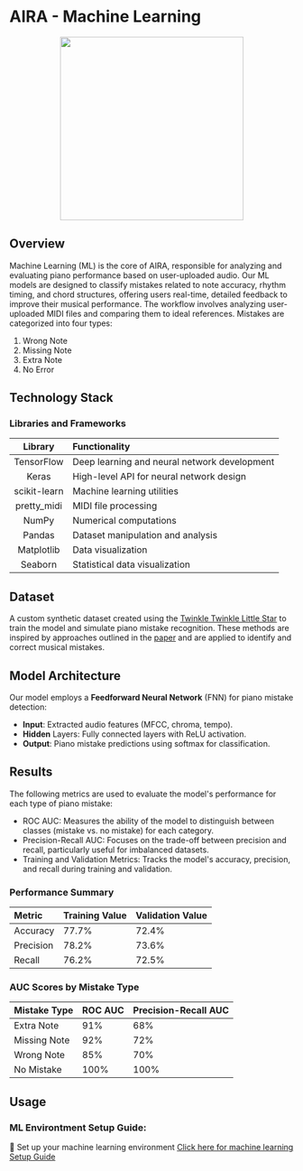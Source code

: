 # AIRA - Machine Learning

<p align="center" ><img src="https://upload.wikimedia.org/wikipedia/commons/thumb/a/ab/TensorFlow_logo.svg/512px-TensorFlow_logo.svg.png?20211220215155" width="325"/> </p>

## Overview

Machine Learning (ML) is the core of AIRA, responsible for analyzing and evaluating piano performance based on user-uploaded audio. Our ML models are designed to classify mistakes related to note accuracy, rhythm timing, and chord structures, offering users real-time, detailed feedback to improve their musical performance. The workflow involves analyzing user-uploaded MIDI files and comparing them to ideal references. Mistakes are categorized into four types: 
1. Wrong Note
2. Missing Note
3. Extra Note
4. No Error

## Technology Stack
### Libraries and Frameworks
| Library            | Functionality              |
|:------------------:|:--------------------------|
| TensorFlow         | Deep learning and neural network development | 
| Keras              | High-level API for neural network design     | 
| scikit-learn       | Machine learning utilities                   | 
| pretty_midi        | MIDI file processing | 
| NumPy              | Numerical computations                          | 
| Pandas             | Dataset manipulation and analysis               | 
| Matplotlib         | Data visualization               | 
| Seaborn            | Statistical data visualization               | 

## Dataset
A custom synthetic dataset created using the [Twinkle Twinkle Little Star](https://musescore.com/juliathezhu/twinkle-twinkle-little-star-easy) to train the model and simulate piano mistake recognition. These methods are inspired by approaches outlined in the [paper](https://repositori.upf.edu/bitstream/handle/10230/60657/morsi_SMC_simu.pdf?sequence=1&isAllowed=y) and are applied to identify and correct musical mistakes.

## Model Architecture
Our model employs a **Feedforward Neural Network** (FNN) for piano mistake detection:
- **Input**: Extracted audio features (MFCC, chroma, tempo).
- **Hidden** Layers: Fully connected layers with ReLU activation.
- **Output**: Piano mistake predictions using softmax for classification.

## Results
The following metrics are used to evaluate the model's performance for each type of piano mistake:
- ROC AUC: Measures the ability of the model to distinguish between classes (mistake vs. no mistake) for each category.
- Precision-Recall AUC: Focuses on the trade-off between precision and recall, particularly useful for imbalanced datasets.
- Training and Validation Metrics: Tracks the model's accuracy, precision, and recall during training and validation.

### Performance Summary
| **Metric**          | **Training Value**  | **Validation Value**  |
|:------------------  |:--------------------|:----------------------|
| Accuracy            | 77.7%               | 72.4%                 |
| Precision           | 78.2%               | 73.6%                 |
| Recall              | 76.2%               | 72.5%                 |

### AUC Scores by Mistake Type
| **Mistake Type**    | **ROC AUC**  | **Precision-Recall AUC**  |
|:------------------  |:-------------|:--------------------------|
| Extra Note          | 91%          | 68%                       |
| Missing Note        | 92%          | 72%                       |
| Wrong Note          | 85%          | 70%                       |
| No Mistake          | 100%         | 100%                      |

## Usage
### ML Environtment Setup Guide:
🚀 Set up your machine learning environment
[Click here for machine learning Setup Guide](https://github.com/TCHWG/)




